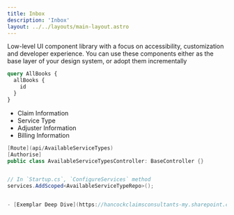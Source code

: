 ```yaml
---
title: Inbox
description: 'Inbox'
layout: ../../layouts/main-layout.astro
---
```


Low-level UI component library with a focus on accessibility, customization and developer experience. You can use these components either as the base layer of your design system, or adopt them incrementally



```graphql
query AllBooks {
  allBooks {
    id
  }
}
```

- Claim Information
- Service Type
- Adjuster Information
- Billing Information


```csharp
[Route](api/AvailableServiceTypes)
[Authorise]
public class AvailableServiceTypesController: BaseController {}


// In `Startup.cs`, `ConfigureServices` method
services.AddScoped<AvailableServiceTypeRepo>();


- [Exemplar Deep Dive](https://hancockclaimsconsultants-my.sharepoint.com/personal/jernest_hancockclaims_com/_layouts/15/onedrive.aspx?id=%2Fpersonal%2Fjernest%5Fhancockclaims%5Fcom%2FDocuments%2FRecordings%2FExemplar%20Solution%20Deep%20Dive%2D20210526%5F134648%2DMeeting%20Recording%2Emp4&parent=%2Fpersonal%2Fjernest%5Fhancockclaims%5Fcom%2FDocuments%2FRecordings)


```